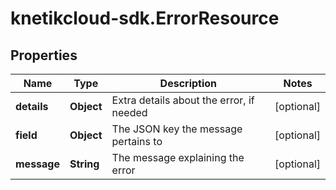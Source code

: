 # knetikcloud-sdk.ErrorResource

## Properties
Name | Type | Description | Notes
------------ | ------------- | ------------- | -------------
**details** | **Object** | Extra details about the error, if needed | [optional] 
**field** | **Object** | The JSON key the message pertains to | [optional] 
**message** | **String** | The message explaining the error | [optional] 


